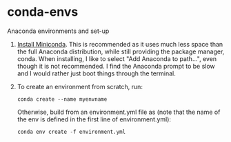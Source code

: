 # conda-envs
Anaconda environments and set-up

1. [Install Miniconda](https://docs.conda.io/en/latest/miniconda.html). This is recommended as it uses much less space than the full Anaconda distribution, while still providing the package manager, conda. When installing, I like to select "Add Anaconda to path...", even though it is not recommended. I find the Anaconda prompt to be slow and I would rather just boot things through the terminal.

2. To create an environment from scratch, run:
    ```
    conda create --name myenvname
    ```
    Otherwise, build from an environment.yml file as (note that the name of the env is defined in the first line of environment.yml):
    ```
    conda env create -f environment.yml
    ```
